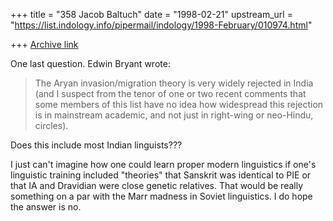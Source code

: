 +++
title = "358 Jacob Baltuch"
date = "1998-02-21"
upstream_url = "https://list.indology.info/pipermail/indology/1998-February/010974.html"

+++
[Archive link](https://list.indology.info/pipermail/indology/1998-February/010974.html)

One last question. Edwin Bryant wrote:

>The Aryan invasion/migration theory is very widely rejected in India
>(and I suspect from the tenor of one or two recent comments that some
>members of this list have no idea how widespread this rejection is in
>mainstream academic, and not just in right-wing or neo-Hindu, circles).

Does this include most Indian linguists???

I just can't imagine how one could learn
proper modern linguistics if one's linguistic
training included "theories" that Sanskrit
was identical to PIE or that IA and Dravidian
were close genetic relatives. That would
be really something on a par with the Marr
madness in Soviet linguistics. I do hope the
answer is no.



